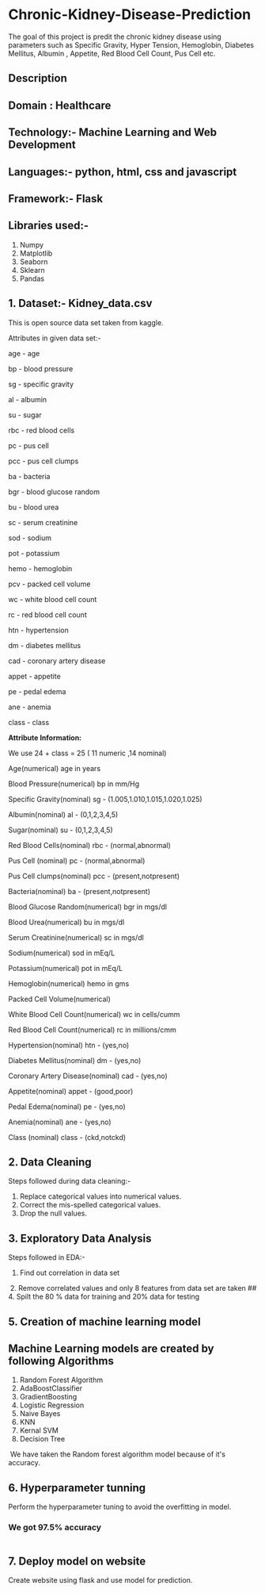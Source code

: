# Chronic-Kidney-Disease-Prediction
The goal of this project is predit the chronic kidney disease using parameters such as Specific Gravity, Hyper Tension, Hemoglobin, Diabetes Mellitus, Albumin
, Appetite, Red Blood Cell Count, Pus Cell etc.

## Description
## Domain : Healthcare
## Technology:- Machine Learning and Web Development
## Languages:- python, html, css and javascript
## Framework:- Flask 
## Libraries used:-
1. Numpy
2. Matplotlib
3. Seaborn
4. Sklearn
5. Pandas
## 1. Dataset:- Kidney_data.csv
This is open source data set taken from kaggle. <br/>

Attributes in given data set:-

age - age

bp - blood pressure

sg - specific gravity

al - albumin

su - sugar

rbc - red blood cells

pc - pus cell

pcc - pus cell clumps

ba - bacteria

bgr - blood glucose random

bu - blood urea

sc - serum creatinine

sod - sodium

pot - potassium

hemo - hemoglobin

pcv - packed cell volume

wc - white blood cell count

rc - red blood cell count

htn - hypertension

dm - diabetes mellitus

cad - coronary artery disease

appet - appetite

pe - pedal edema

ane - anemia

class - class

**Attribute Information:**

We use 24 + class = 25 ( 11 numeric ,14 nominal)

Age(numerical) age in years

Blood Pressure(numerical) bp in mm/Hg

Specific Gravity(nominal) sg - (1.005,1.010,1.015,1.020,1.025)

Albumin(nominal) al - (0,1,2,3,4,5)

Sugar(nominal) su - (0,1,2,3,4,5)

Red Blood Cells(nominal) rbc - (normal,abnormal)

Pus Cell (nominal) pc - (normal,abnormal)

Pus Cell clumps(nominal) pcc - (present,notpresent)

Bacteria(nominal) ba - (present,notpresent)

Blood Glucose Random(numerical) bgr in mgs/dl

Blood Urea(numerical) bu in mgs/dl

Serum Creatinine(numerical) sc in mgs/dl

Sodium(numerical) sod in mEq/L

Potassium(numerical) pot in mEq/L

Hemoglobin(numerical) hemo in gms

Packed Cell Volume(numerical)

White Blood Cell Count(numerical) wc in cells/cumm

Red Blood Cell Count(numerical) rc in millions/cmm

Hypertension(nominal) htn - (yes,no)

Diabetes Mellitus(nominal) dm - (yes,no)

Coronary Artery Disease(nominal) cad - (yes,no)

Appetite(nominal) appet - (good,poor)

Pedal Edema(nominal) pe - (yes,no)

Anemia(nominal) ane - (yes,no)

Class (nominal) class - (ckd,notckd)

## 2. Data Cleaning
Steps followed during data cleaning:-
1. Replace categorical values into numerical values.
2. Correct the mis-spelled categorical values.
3. Drop the null values.
## 3. Exploratory Data Analysis
Steps followed in EDA:-
1. Find out correlation in data set
<img src="templates/kideny_hm.png" alt=""/>
2. Remove correlated values and only 8 features from data set are taken
## 4. Spilt the 80 % data for training and 20% data for testing
<br/>

## 5. Creation of machine learning model

## Machine Learning models are created by following Algorithms
1. Random Forest Algorithm
2. AdaBoostClassifier
3. GradientBoosting
4. Logistic Regression
5. Naive Bayes
6. KNN
7. Kernal SVM
8. Decision Tree
<img src="templates/accuracy_prediction.png" alt=""/>
We have taken the Random forest algorithm model because of it's accuracy.

## 6. Hyperparameter tunning
Perform the hyperparameter tuning to avoid the overfitting in model.
### We got 97.5% accuracy 
<img src="templates/final_accuracy" alt=""/>

## 7. Deploy model on website
Create website using flask and use model for prediction.

